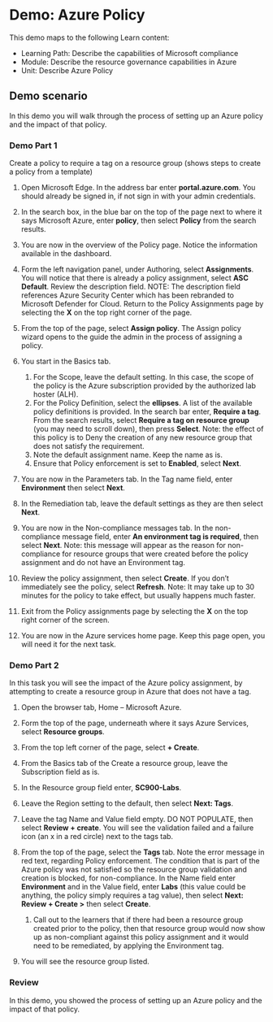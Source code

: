 <!---
---
Demo:
    Title: 'Azure Policy'
    Learning Path/Module/Unit: 'Learning Path: Describe the capabilities of Microsoft compliance; Module 6: Describe the resource governance capabilities in Azure; Unit 2: Describe Azure Policy'
---
--->

# Demo: Azure Policy

This demo maps to the following Learn content:

- Learning Path: Describe the capabilities of Microsoft compliance
- Module: Describe the resource governance capabilities in Azure
- Unit: Describe Azure Policy

## Demo scenario

In this demo you will walk through the process of setting up an Azure policy and the impact of that policy.

### Demo Part 1

Create a policy to require a tag on a resource group (shows steps to create a policy from a template)

1. Open Microsoft Edge. In the address bar enter **portal.azure.com**.  You should already be signed in, if not sign in with your admin credentials.

1. In the search box, in the blue bar on the top of the page next to where it says Microsoft Azure, enter **policy**, then select **Policy** from the search results.

1. You are now in the overview of the Policy page. Notice the information available in the dashboard.

1. Form the left navigation panel, under Authoring, select **Assignments**.  You will notice that there is already a policy assignment, select **ASC Default**.  Review the description field. NOTE: The description field references Azure Security Center which has been rebranded to Microsoft Defender for Cloud.  Return to the Policy Assignments page by selecting the **X** on the top right corner of the page.

1. From the top of the page, select **Assign policy**. The Assign policy wizard opens to the guide the admin in the process of assigning a policy.

1. You start in the Basics tab.
    1. For the Scope, leave the default setting. In this case, the scope of the policy is the Azure subscription provided by the authorized lab hoster (ALH).
    1. For the Policy Definition, select the **ellipses**.  A list of the available policy definitions is provided.  In the search bar enter, **Require a tag**. From the search results, select **Require a tag on resource group** (you may need to scroll down), then press **Select**.  Note: the effect of this policy is to Deny the creation of any new resource group that does not satisfy the requirement.  
    1. Note the default assignment name.  Keep the name as is.
    1. Ensure that Policy enforcement is set to **Enabled**, select **Next**.

1. You are now in the Parameters tab.  In the Tag name field, enter **Environment** then select **Next**.

1. In the Remediation tab, leave the default settings as they are then select **Next**.

1. You are now in the Non-compliance messages tab.  In the non-compliance message field, enter **An environment tag is required**, then select **Next**. Note: this message will appear as the reason for non-compliance for resource groups that were created before the policy assignment and do not have an Environment tag.  

1. Review the policy assignment, then select **Create**.  If you don’t immediately see the policy, select **Refresh**. Note: It may take up to 30 minutes for the policy to take effect, but usually happens much faster.

1. Exit from the Policy assignments page by selecting the **X** on the top right corner of the screen.

1. You are now in the Azure services home page.  Keep this page open, you will need it for the next task.

### Demo Part 2

In this task you will see the impact of the Azure policy assignment, by attempting to create a resource group in Azure that does not have a tag.

1. Open the browser tab, Home – Microsoft Azure.

1. Form the top of the page, underneath where it says Azure Services, select **Resource groups**.

1. From the top left corner of the page, select **+ Create**.

1. From the Basics tab of the Create a resource group, leave the Subscription field as is.

1. In the Resource group field enter, **SC900-Labs**.

1. Leave the Region setting to the default, then select **Next: Tags**.

1. Leave the tag Name and Value field empty.  DO NOT POPULATE, then select **Review + create**. You will see the validation failed and a failure icon (an x in a red circle) next to the tags tab.

1. From the top of the page, select the **Tags** tab.  Note the error message in red text, regarding Policy enforcement. The condition that is part of the Azure policy was not satisfied so the resource group validation and creation is blocked, for non-compliance.  In the Name field enter **Environment** and in the Value field, enter **Labs** (this value could be anything, the policy simply requires a tag value), then select **Next: Review + Create >** then select **Create**.
    1. Call out to the learners that if there had been a resource group created prior to the policy, then that resource group would now show up as non-compliant against this policy assignment and it would need to be remediated, by applying the Environment tag.

1. You will see the resource group listed.  

### Review

In this demo, you showed the process of setting up an Azure policy and the impact of that policy.
